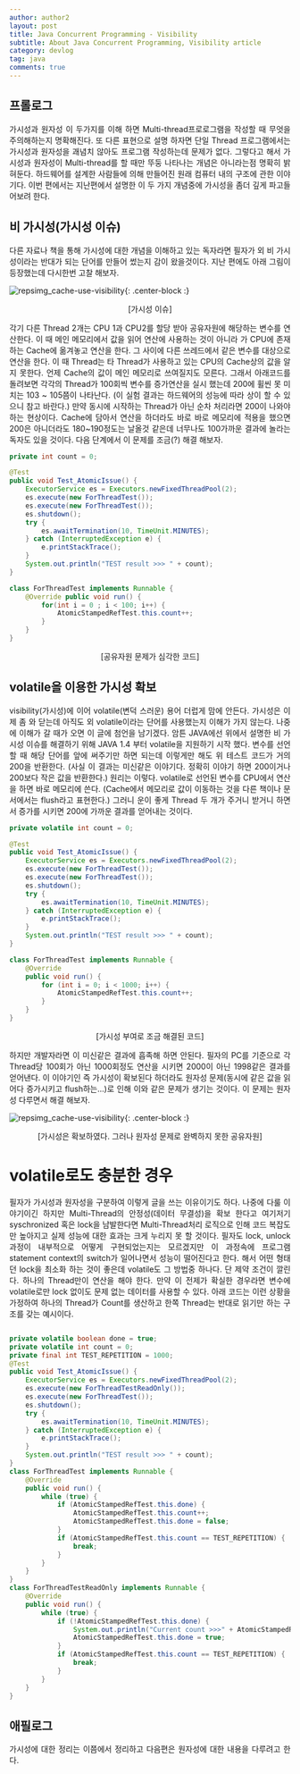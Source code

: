 ```yaml
---
author: author2
layout: post
title: Java Concurrent Programming - Visibility
subtitle: About Java Concurrent Programming, Visibility article
category: devlog
tag: java
comments: true
---
```


## 프롤로그
<p style='text-align: justify;'> 가시성과 원자성 이 두가지를 이해 하면 Multi-thread프로로그램을 작성할 때 무엇을 주의해하는지 명확해진다. 또 다른 표현으로 설명 하자면 단일 Thread 프로그램에서는 가시성과 원자성을 괘념치 않아도 프로그램 작성하는데 문제가 없다.  그렇다고 해서 가시성과 원자성이 Multi-thread를 할 때만 뚜둥 나타나는 개념은 아니라는점 명확히 밝혀둔다. 하드웨어를 설계한 사람들에 의해 만들어진 원래 컴퓨터 내의 구조에 관한 이야기다. 이번 편에서는 지난편에서 설명한 이 두 가지 개념중에 가시성을 좀더 깊게 파고들어보려 한다.
</p>

## 비 가시성(가시성 이슈)
<p style='text-align: justify;'>
다른 자료나 책을 통해 가시성에 대한 개념을 이해하고 있는 독자라면 필자가 외 비 가시성이라는 반대가 되는 단어를 만들어 썼는지 감이 왔을것이다. 지난 편에도 아래 그림이 등장했는데 다시한번 고찰 해보자. 
</p>

![repsimg_cache-use-visibility](/assets/img/blog/java-concurrent/cache-use-visibility.png){: .center-block :}
<p style='text-align: center;'>
[가시성 이슈]
</p>

<p style='text-align: justify;'>
 각기 다른  Thread 2개는 CPU 1과 CPU2를 할당 받아 공유자원에 해당하는 변수를 연산한다. 이 때 메인 메모리에서 값을 읽어 연산에 사용하는 것이 아니라 가 CPU에 존재하는 Cache에 옮겨놓고 연산을 한다. 그 사이에 다른 쓰레드에서 같은 변수를 대상으로 연산을 한다. 이 때 Thread는 타 Thread가 사용하고 있는 CPU의 Cache상의 값을 알지 못한다. 언제 Cache의 값이 메인 메모리로 쓰여질지도 모른다. 그래서 아래코드를 돌려보면 각각의 Thread가 100회씩 변수를 증가연산을 실시 했는데 200에 휠씬 못 미치는 103 ~ 105쯤이 나타난다. (이 실험 결과는 하드웨어의 성능에 따라 상이 할 수 있으니 참고 바란다.) 만약 동시에 시작하는 Thread가 아닌 순차 처리라면 200이 나와야 하는 현상이다. Cache에 담아서 연산을 하더라도 바로 바로 메모리에 적용을 했으면 200은 아니더라도 180~190정도는 날올것 같은데 너무나도 100가까운 결과에 놀라는 독자도 있을 것이다. 다음 단계에서 이 문제를 조금(?) 해결 해보자.
</p>

```java
private int count = 0; 

@Test 
public void Test_AtomicIssue() { 
    ExecutorService es = Executors.newFixedThreadPool(2); 
    es.execute(new ForThreadTest()); 
    es.execute(new ForThreadTest()); 
    es.shutdown(); 
    try { 
        es.awaitTermination(10, TimeUnit.MINUTES); 
    } catch (InterruptedException e) { 
        e.printStackTrace(); 
    } 
    System.out.println("TEST result >>> " + count); 
} 

class ForThreadTest implements Runnable { 
    @Override public void run() { 
        for(int i = 0 ; i < 100; i++) { 
            AtomicStampedRefTest.this.count++; 
        } 
    } 
}
```
<p style='text-align: center;'>
[공유자원 문제가 심각한 코드]
</p>

## volatile을 이용한 가시성 확보
<p style='text-align: justify;'>
 visibility(가시성)에 이어 volatile(변덕 스러운) 용어 더럽게 맘에 안든다. 가시성은 이제 좀 와 닫는데 아직도 외 volatile이라는 단어를 사용했는지 이해가 가지 않는다. 나중에 이해가 갈 때가 오면 이 글에 첨언을 남기겠다. 암튼 JAVA에선 위에서 설명한 비 가시성 이슈를 해결하기 위해 JAVA 1.4 부터 volatile을 지원하기 시작 했다. 변수를 선언 할 때 해당 단어를 앞에 써주기만 하면 되는데 이렇게만 해도 위 테스트 코드가 거의 200을 반환한다. (사실 이 결과는 미신같은 이야기다. 정확히 이야기 하면 200이거나 200보다 작은 값을 반환한다.) 원리는 이렇다. volatile로 선언된 변수를 CPU에서 연산을 하면 바로 메모리에 쓴다. (Cache에서 메모리로 값이 이동하는 것을 다른 책이나 문서에서는 flush라고 표현한다.) 그러니 운이 좋게 Thread 두 개가 주거니 받거니 하면서 증가를 시키면 200에 가까운 결과를 얻어내는 것이다. 
</p>

```java
private volatile int count = 0;

@Test
public void Test_AtomicIssue() {
    ExecutorService es = Executors.newFixedThreadPool(2);
    es.execute(new ForThreadTest());
    es.execute(new ForThreadTest());
    es.shutdown();
    try {
        es.awaitTermination(10, TimeUnit.MINUTES);
    } catch (InterruptedException e) {
        e.printStackTrace();
    }
    System.out.println("TEST result >>> " + count);
}

class ForThreadTest implements Runnable {
    @Override
    public void run() {
        for (int i = 0; i < 1000; i++) {
            AtomicStampedRefTest.this.count++;
        }
    }
}
```
<p style='text-align: center;'>
[가시성 부여로 조금 해결된 코드]
</p>

<p style='text-align: justify;'>
하지만 개발자라면 이 미신같은 결과에 흡족해 하면 안된다. 필자의 PC를 기준으로 각 Thread당 100회가 아닌 1000회정도 연산을 시키면 2000이 아닌 1998같은 결과를 얻어낸다. 이 이야기인 즉 가시성이 확보된다 하더라도 원자성 문제(동시에 같은 값을 읽어다 증가시키고 flush하는...)로 인해 이와 같은 문제가 생기는 것이다. 이 문제는 원자성 다루면서 해결 해보자.
</p> 

![repsimg_cache-use-visibility](/assets/img/blog/java-concurrent/cache-use-visibility_problem.png){: .center-block :}
<p style='text-align: center;'>
[가시성은 확보하였다. 그러나 원자성 문제로 완벽하지 못한 공유자원]
</p>

# volatile로도 충분한 경우
<p style='text-align: justify;'>
필자가 가시성과 원자성을 구분하여 이렇게 글을 쓰는 이유이기도 하다. 나중에 다룰 이야기이긴 하지만 Multi-Thread의 안정성(데이터 무결성)을 확보 한다고 여기저기 syschronized 혹은 lock을 남발한다면 Multi-Thread처리 로직으로 인해 코드 복잡도만 높아지고 실제 성능에 대한 효과는 크게 누리지 못 할 것이다. 필자도 lock, unlock과정이 내부적으로 어떻게 구현되었는지는 모르겠지만 이 과정속에 프로그램 statement context의 switch가 일어나면서 성능이 떨어진다고 한다. 해서 어떤 형태던 lock을 최소화 하는 것이 좋은데 volatile도 그 방법중 하나다. 단 제약 조건이 깔린다. 하나의 Thread만이 연산을 해야 한다. 만약 이 전제가 확실한 경우라면 변수에 volatile로만 lock 없이도 문제 없는 데이터를 사용할 수 있다. 아래 코드는 이런 상황을 가정하여 하나의 Thread가 Count를 생산하고 한쪽 Thread는 반대로 읽기만 하는 구조를 갖는 예시이다.
</p>

```java

private volatile boolean done = true;
private volatile int count = 0;
private final int TEST_REPETITION = 1000;
@Test
public void Test_AtomicIssue() {
    ExecutorService es = Executors.newFixedThreadPool(2);
    es.execute(new ForThreadTestReadOnly());
    es.execute(new ForThreadTest());
    es.shutdown();
    try {
        es.awaitTermination(10, TimeUnit.MINUTES);
    } catch (InterruptedException e) {
        e.printStackTrace();
    }
    System.out.println("TEST result >>> " + count);
}
class ForThreadTest implements Runnable {
    @Override
    public void run() {
        while (true) {
            if (AtomicStampedRefTest.this.done) {
                AtomicStampedRefTest.this.count++;
                AtomicStampedRefTest.this.done = false;
            }
            if (AtomicStampedRefTest.this.count == TEST_REPETITION) {
                break;
            }
        }
    }
}
class ForThreadTestReadOnly implements Runnable {
    @Override
    public void run() {
        while (true) {
            if (!AtomicStampedRefTest.this.done) {
                System.out.println("Current count >>>" + AtomicStampedRefTest.this.count);
                AtomicStampedRefTest.this.done = true;
            }
            if (AtomicStampedRefTest.this.count == TEST_REPETITION) {
                break;
            }
        }
    }
}

```

## 애필로그
<p style='text-align: justify;'>
가시성에 대한 정리는 이쯤에서 정리하고 다음편은 원자성에 대한 내용을 다루려고 한다.
</p>
